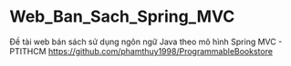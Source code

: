 # Web_Ban_Sach_Spring_MVC
Đề tài web bán sách sử dụng ngôn ngữ Java theo mô hình Spring MVC - PTITHCM
https://github.com/phamthuy1998/ProgrammableBookstore
